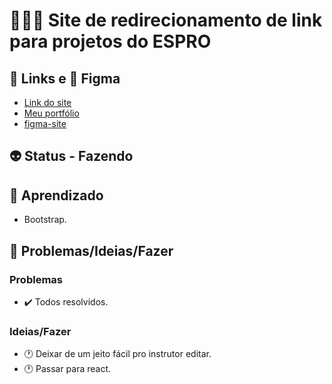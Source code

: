 
<h1>👩🏽‍💻 Site de redirecionamento de link para projetos do ESPRO</h1>
<h2>🎯 Links e 🎨 Figma</h2>
<ul>
  <li>
    <a href="#" target="_blank">Link do site</a>
  </li>
  <li>
    <a href="https://sabrinaalvesbrito.com.br" target="_blank">Meu portfólio</a>
  </li>
  <li>
    <a href="https://www.figma.com/file/Q4xGFFKOGgKoGaDwC7Tm3l/Untitled?type=design&node-id=0%3A1&mode=design&t=ZtYAx7mRBn7u9lUb-1" target="_blank">figma-site</a>
  </li>
</ul>
<h2>👽 Status - Fazendo</h2>
<h2>🧐 Aprendizado</h2>
<ul>
  <li>Bootstrap.</li>
</ul>
<h2>👀 Problemas/Ideias/Fazer</h2>
<h3>Problemas</h3>
<ul>
  <li>✔️ Todos resolvidos.</li>
</ul>
<h3>Ideias/Fazer</h3>
<ul>
  <li>🕐 Deixar de um jeito fácil pro instrutor editar.</li>
  <li>🕐 Passar para react.</li>
</ul>
<!-- ❌ ✔️ 🕐 -->
